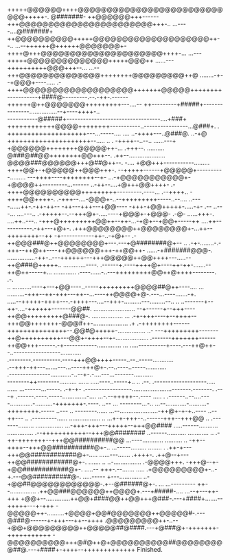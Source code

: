 +++++@@@@@@++++@@@@@@@@@@@@@@@@@@@@@@@@@@@@+++++-.                @#######-
++@@@@@@+++------+++@@@@@@@@@@@@@@@@@@@@@@@+++-..      ...----....@#######+
++@@@@@@@@@@+++++@@@@@@@@@@@@@@@@@@@@++--..     ...--++++++@++++++@@@@@@@+-
++++@+++@@@@@@@@@@@@@@@@@@@@@++++-...   ...---+++++@@@@@@@@@@@@@@+++++@@@++
......---++++++++++@@@+++--...   ...--+++@@@@@@@@@@@@@@++++++++@@@@@@@@@++@
........-+--+@@@+----.....    .-++++@@@@@@@@@@@@@@@@@@@+++++++@@@@@++++++++
-----------+####@---------.--.-++-.------++++++@++@@@@@@@+++++++++---....--
++---------+#####+---------------................--+----++++-..            
-----------@#####+----------------------------------....+###+              
++++++++++++@@@@++++++++-----------..----------------...@###+.            .
++++++++++++++++++++---...-----....  ....   ..-++++---..@###@.        ..-+@
+++++++++++++++++++++--.....         ..   .     -++++--..--..    ......---+
+@@@@@@++++++++@@@@@++-...                       .+++--.         ..........
@###@##@@++++++++@@+++--.                        .++--.....................
@@@@###@@@@@@+++@##@++--.              -....     +@@+++-----------.........
++++@@+-+@@@@@++@@@+++-.            --+++++------+@@@@@+----------.........
---++++----++++++++--+-         ...-+@@@@@@@@@@@+-+@@@@++---------...------
..-++--....+@+++@@++++-          .-++++@@@@@@@@@@+++++++++---------.----...
.--++++..  -++++@@++++-.        .-+++--....-@@@+-..--+++++++++-----..--....
..----......++-.-++-++--        -++---+++---+@@----  -+++-+@@+++++-.....-+-
  .-- ..---...  ....---..      .-+++++--.--+++@+-.....----+@@@+-+@@@-  .-@-
......+++-. ....++..---..       -+++@+++++++++@@++--++-...-+@+--+@@+-----++
  ....++-----------.-++---+@+-. .+++@@@@@@@@++@@@@@@@@+-...++--++++++++--++
      -+------------++-..-+@+-- .-++@@@###@++@@@@@@@@+---.---+@########@+--
..    .-+-........-.-+++--++@++----++@@@@@@+++-++@@++- ......-+#######@@@-.
 ................-++-..---++++++---+++@@@@@++@@++++---.....--++@###@+++++..
    .............----. .------+.----++++@+----++-++-.......--++@++-----+...
     .............  .----......-..---+++++++++@@++@++++--------.      .-.  
    .. ...........----+---+@@----..-----+++++++++@@@@##@++----....    ...  
      ..........-+++--++-+++---++--...----++@@@@+@-.---...----.......-+.   
         .....--+++++-++++---.-++++---....--+++-..........---.........--.. 
        .. ..-------+--++-....-++++++-------@@##. ........................ 
            --+------+--+++----++@@+++++++++@###@-. ..................  ...
           .-+-+++----+--++++--+++@@+++++++-@@@#++-....................  .+
          .-++++++++------+++++++++++++++--.@@#@+++++-................  ..-
         ---+++++++++-------++@++++++++++---@@+-++++--+-...................
        .-------+++++++------++@@+++------.-+------------.............. ...
        .....----------+----.---++@++--..-----------------............     
         .--------.----------.----+++@@++++-----..--..-----............    
        .--+++-++---.......---...----+++@+-.--..----..-----............    
       .---------------............-..--+-.-....---...-------...........   
       --------++--------.......... ...... .....----..-----+..    ..  .--. 
      .-------------------.....     ...... ...------...-----.        .-+-+-
     .-----------------.......................-------.-------.        .---+
     .------.----.-----..............-.... ...-.--+++++--.----        .....
.    .------..--....----.............-..........-+++++++-.----.        ..--
...  --------...-.. ...--............-..........-++++++++.-----       ..---
..   --------......  ...--......................-++@+-+-+..----   ..--++---
..  .---------......  .................. ..  ...+-+-+++--..------+++--+++@@
..  .-------.........  ................      ...-+++-+++---+++++--+++@@####
.....------...........  ...............       .--+++++++++++--+++@@########
   ..------...........  ............ ..     .-++-+++++++--+++@@##########@@
   ...----............   ..........  ..    -++--++++--+++@@###########@+-..
   ...-----.........      ........    .   .++-+---+++@@############@+-.....
    ......---.......       .++++-.   .++@--+---++@@############@+-. .......
.. ..-................   .-@@@@+++. -+++@--+-+@@############@+-.    .....--
+++-.--.......    ..... .+@@@@@@@@@+-..-+.---@@##########@-.     .....-----
+---.............    ..-+@@##@@@@@@@@@@@@-.+--@######@+-. ...  ...---------
++--...............  .++@@###@@@@@@++@@@@+.---+#####-....   ...--+---++-+++
+@@+--..............++@@+####@@++@@+++@###-.---+####+.......--+++++---+-+++
-@@@@@++-..........+@@@@+@@#@@@@@@@++@@@@@#-.---@###@------+-+++---++--++++
.@@@@@@@@@++-..--+@@+@@@@@@@@@++@@@@@##@####.---+@###@+-+++++++-+++++++++++
-@@@@@@@@@@+++@#@++@+@@@@@@@@@@##@@@@@@@@@##@.---+####+-++++--+++++++++++++
Finished.
